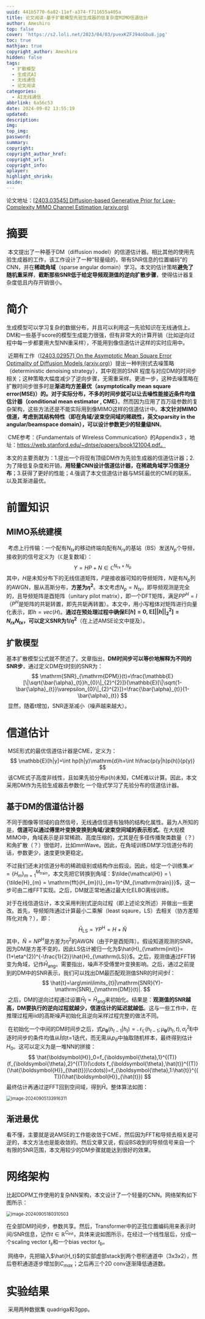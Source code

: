 ```yaml
---
uuid: 441b5770-6a82-11ef-a374-f711655a405a
title: 论文阅读-基于扩散模型先验生成器的低复杂度MIMO信道估计
author: Ameshiro
top: false
cover: 'https://s2.loli.net/2023/04/03/pvexKZFJ94oGbu8.jpg'
toc: true
mathjax: true
copyright_author: Ameshiro
hidden: false
tags:
  - 扩散模型
  - 生成式AI
  - 无线通信
  - 论文阅读
categories:
  - AI无线通信
abbrlink: 6a56c53
date: 2024-09-02 13:55:19
updated:
description:
img:
top_img:
password:
summary:
copyright:
copyright_author_href:
copyright_url:
copyright_info:
aplayer:
highlight_shrink:
aside:
---
```


论文地址：[[2403.03545\] Diffusion-based Generative Prior for Low-Complexity MIMO Channel Estimation (arxiv.org)](https://arxiv.org/abs/2403.03545)

# 摘要

​	本文提出了一种基于DM（diffusion model）的信道估计器。相比其他的使用先验生成器的工作，该工作设计了一种“轻量级的，带有SNR信息的位置编码”的CNN，并在**稀疏角域**（sparse angular domain）学习。本文的估计策略**避免了随机重采样**，**截断那些SNR低于给定导频观测值的逆向扩散步骤**，使得估计器复杂度低且内存开销很小。

# 简介

​	生成模型可以学习复杂的数据分布，并且可以利用这一先验知识在无线通信上。DM和一些基于score的模型生成能力很强，但有非常大的计算开销（比如逆向过程中每一步都要用大型NN重采样），不能用到像信道估计这样的实时应用中。

​	近期有工作（[[2403.02957\] On the Asymptotic Mean Square Error Optimality of Diffusion Models (arxiv.org)](https://arxiv.org/abs/2403.02957)）提出一种判别式去噪策略（deterministic denoising strategy），其中观测的SNR 程度与对应DM的时间步相关；这种策略大幅度减少了逆向步骤，无需重采样。更进一步，这种去噪策略在扩散时间步很多时是**渐进均方差最优（asymptotically mean square error(MSE)）**的。对于实际分布，不多的时间步就可以让去噪性能接近**条件均值估计器（conditional mean estimator , CME）**。然而因为应用了百万级参数的复杂架构，这些方法还是不能实际用到像MIMO这样的信道估计中。**本文针对MIMO信道，考虑到其结构特性（即在角域/波束空间域的稀疏性，英文sparsity in the angular/beamspace domain），可以设计参数更少的轻量级NN**。

​	CME参考：《Fundamentals of Wireless Communication》的Appendix3 ，地址：https://web.stanford.edu/~dntse/papers/book121004.pdf。

​	本文的主要贡献为：1.提出一个将现有顶级DM作为先验生成器的信道估计器；2.为了降低复杂度和开销，**用轻量CNN设计信道估计器，在稀疏角域学习信道分布**；3.获得了更好的性能；4.强调了本文信道估计器与MSE最优的CME的联系，以及其渐进最优。

# 前置知识

## MIMO系统建模

​	考虑上行传输：一个配有$N_{tx}$的移动终端向配有$N_{rx}$的基站（BS）发送$N_p$个导频，接收到的信号定义为（$\mathbb{C}$是复数域）：
$$
Y=HP+N\in\mathbb{C}^{N_\mathrm{rx}\times N_\mathrm{p}}
$$
​	其中，$H$是未知分布下的无线信道矩阵，$P$是接收器可知的导频矩阵，$N$是有$N_p$列的AWGN，服从高斯分布，**方差为$\eta^2$**。本文考虑$N_p=N_{tx}$，即导频观测是完全的，且导频矩阵是酉矩阵（unitary pilot matrix），即一个DFT矩阵，满足$PP^H=I$（$P^H$是矩阵的共轭转置，即先共轭再转置）。本文中，用小写粗体对矩阵进行向量化表示，即$h=vec(H)$。**通过在预处理过程中确保$\mathbb{E}[h]=0,\mathbb{E}[||h||^2_2]=N_{rx}N_{tx}$，可以定义SNR为$1/\eta^2$**（在上述AMSE论文中提及）。

## 扩散模型

​	基本扩散模型公式就不赘述了。文章指出，**DM时间步可以等价地解释为不同的SNR步**，通过定义DM在t时刻的SNR为：
$$
\mathrm{SNR}_{\mathrm{DPM}}(t)=\frac{\mathbb{E}[\|\sqrt{\bar{\alpha}_{t}}h_{0}\|_{2}^{2}]}{\mathbb{E}[\|\sqrt{1-\bar{\alpha}_{t}}\varepsilon_{0}\|_{2}^{2}]}=\frac{\bar{\alpha}_{t}}{1-\bar{\alpha}_{t}}
$$
​	显然，随着t增加，SNR逐渐减小（噪声越来越大）。

# 信道估计

​	MSE形式的最优信道估计器是CME，定义为：
$$
\mathbb{E}[h|y]=\int hp(h|y)\mathrm{d}h=\int h\frac{p(y|h)p(h)}{p(y)}
$$
​	该CME式子高度非线性，且如果先验分布$p(h)$未知，CME难以计算。因此，本文采用DM作为先验生成器去参数化 一个隐式学习了先验分布的信道估计器。

## 基于DM的信道估计器

​	不同于图像等领域的自然信号，无线通信信道有独特的结构化属性。最为人所知的是，**信道可以通过傅里叶变换变换到角域/波束空间域的表示形式**。在大规模MIMO中，角域表示是非常稀疏、高度压缩的，尤其是在多径传播聚类数量（？）和角扩散（？）很低时，比如mmWave。因此，在角域训练DM学习信道分布的话，参数更少，速度更快更稳定。

​	不过我们还未对信道分布的稀疏级别或结构作出假设。因此，给定一个训练集$\mathcal{H} = \{H_{m}\}_{m=1}^{M_{\mathrm{train}}}$，本文先把它转换到角域：$\tilde{\mathcal{H}} = \{\tilde{H}_{m} = \mathrm{fft}(H_{m})\}_{m=1}^{M_{\mathrm{train}}}$，这一步可由二维FFT实现。之后，DM就正常地通过最大化ELBO离线训练。

​	对于在线信道估计，本文采用判别式逆向过程（即上述论文所述）并做出一些更改。首先，导频矩阵通过计算最小二乘解（least sqaure，LS）去相关（协方差矩阵化对角？），即：
$$
\hat{H}_\mathrm{LS}=YP^\mathrm{H}=H+\tilde{N}
$$
​	其中，$\tilde{N}=NP^{\mathrm{H}}$是方差为$\eta^2$的AWGN（由于P是酉矩阵）。假设知道观测的SNR，因为DM是方差不变的，因此LS估计被归一化为$\hat{H}_{\mathrm{init}}=(1+\eta^{2})^{-\frac{1}{2}}\hat{H}_{\mathrm{LS}}$。之后，观测值通过FFT转变为角域，记作$\hat{H}_{\mathrm{ang}}$。需要指出，噪声不受傅里叶变换影响。之后，通过之前提到的DM中的SNR表示，我们可以找出DM最匹配观测值SNR的时间步$\hat{t}$：
$$
\hat{t}=\arg\min\limits_{t}|\mathrm{SNR}(Y)-\mathrm{SNR}_{\mathrm{DM}}(t)|.
$$
​	之后，DM的逆向过程通过设置$\hat{H}_{\hat{t}}=\hat{H}_{\mathrm{ang}}$来初始化。结果是：**观测值的SNR越高，DM要执行的逆向过程就越少，信道估计的延迟就越低**。这与一些工作中，在推理过程用iid的高斯噪声初始化且逆向采样过程完整的做法不同。

​	在初始化一个中间的DM时间步之后，式$p_{\boldsymbol{\theta}}(h_{t-1}|h_{t})=\mathcal{N}_{\mathbb{C}}(h_{t-1};\mu_{\boldsymbol{\theta}}(h_{t},t),\sigma_{t}^{2}\mathbf{I})$中逐时间步的条件均值从$\hat{t}$向t=1迭代，而无需从$p_\theta$中抽取随机样本，最终得到估计$H_0$。这可以定义为是一堆NN的拼接：
$$
\hat{\boldsymbol{H}}_0=f_{\boldsymbol{\theta},1}^{(T)}(f_{\boldsymbol{\theta},2}^{(T)}(\cdots f_{\boldsymbol{\theta},\hat{t}}^{(T)}(\hat{\boldsymbol{H}}_{\hat{t}})\cdots))=f_{\boldsymbol{\theta},1:\hat{t}}^{(T)}(\hat{\boldsymbol{H}}_{\hat{t}})
$$
最终估计再通过逆FFT回到空间域，得到$\hat{H}$。整体算法如图：

<img src="https://s2.loli.net/2024/09/05/wpA2jNQIfe14n67.png" alt="image-20240905133916311" style="zoom:80%;" />

## 渐进最优

​	看不懂，主要就是说AMSE的工作能收敛于CME，然后因为FFT和导频去相关是可逆的，本文方法也是能收敛的。然后文章又说，假设BS收到的导频信号来自一个有限的SNR范围，本文用较少的DM步骤就能达到很好的效果。

# 网络架构

​	比起DDPM工作使用的复杂NN架构，本文设计了一个轻量的CNN。网络架构如下图所示：

<img src="https://s2.loli.net/2024/09/05/osOHbLZ7IpM4tPu.png" alt="image-20240905180310503" style="zoom:80%;" />

​	在全部DM时间步，参数共享。然后，Transformer中的正弦位置编码用来表示时间/SNR信息，记作$t\in\mathbb{R}^{C_{\mathrm{init}}}$，具体来说如图所示，在经过一个线性层后，分成一个scaling vector $t_s$和一个bias vector $t_b$。

​	网络中，先把输入$\hat{H_t}$的实部虚部stack到两个卷积通道中（3x3x2），然后卷积通道逐步增加到$C_{max}$；之后再三个2D conv逐渐降低通道数。

# 实验结果

​	采用两种数据集 quadriga和3gpp。
